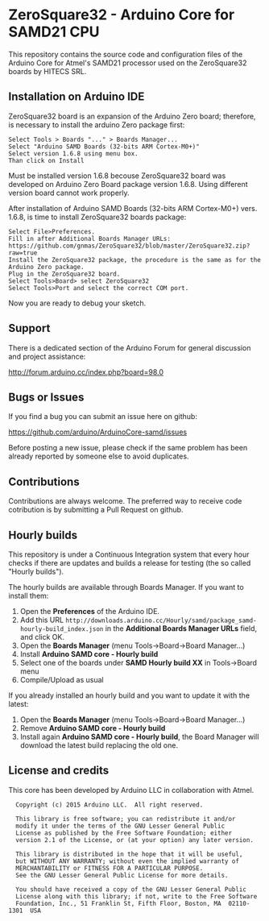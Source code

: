 # ZeroSquare32 - Arduino Core for SAMD21 CPU

This repository contains the source code and configuration files of the Arduino Core
for Atmel's SAMD21 processor used on the ZeroSquare32 boards by HITECS SRL.


## Installation on Arduino IDE

ZeroSquare32 board  is an expansion of the Arduino Zero board; therefore, is necessary to install the arduino Zero package first:

    Select Tools > Boards "..." > Boards Manager...
    Select "Arduino SAMD Boards (32-bits ARM Cortex-M0+)"
    Select version 1.6.8 using menu box.
    Than click on Install
    
    
Must be installed version 1.6.8 becouse ZeroSquare32 board was developed on Arduino Zero Board package version 1.6.8.
Using different version board cannot work properly.

After installation of Arduino SAMD Boards (32-bits ARM Cortex-M0+) vers. 1.6.8, is time to install ZeroSquare32 boards package:
 

    Select File­>Preferences.
    Fill in after Additional Boards Manager URLs: https://github.com/gnmas/ZeroSquare32/blob/master/ZeroSquare32.zip?raw=true
    Install the ZeroSquare32 package, the procedure is the same as for the Arduino Zero package.
    Plug in the ZeroSquare32 board.
    Select Tools­>Board­> select ZeroSquare32
    Select Tools­>Port and select the correct COM port.  

Now you are ready to debug your sketch.

 

## Support

There is a dedicated section of the Arduino Forum for general discussion and project assistance:

http://forum.arduino.cc/index.php?board=98.0

## Bugs or Issues

If you find a bug you can submit an issue here on github:

https://github.com/arduino/ArduinoCore-samd/issues

Before posting a new issue, please check if the same problem has been already reported by someone else
to avoid duplicates.

## Contributions

Contributions are always welcome. The preferred way to receive code cotribution is by submitting a 
Pull Request on github.

## Hourly builds

This repository is under a Continuous Integration system that every hour checks if there are updates and
builds a release for testing (the so called "Hourly builds").

The hourly builds are available through Boards Manager. If you want to install them:
  1. Open the **Preferences** of the Arduino IDE.
  2. Add this URL `http://downloads.arduino.cc/Hourly/samd/package_samd-hourly-build_index.json` in the **Additional Boards Manager URLs** field, and click OK.
  3. Open the **Boards Manager** (menu Tools->Board->Board Manager...)
  4. Install **Arduino SAMD core - Hourly build**
  5. Select one of the boards under **SAMD Hourly build XX** in Tools->Board menu
  6. Compile/Upload as usual

If you already installed an hourly build and you want to update it with the latest:
  1. Open the **Boards Manager** (menu Tools->Board->Board Manager...)
  2. Remove **Arduino SAMD core - Hourly build**
  3. Install again **Arduino SAMD core - Hourly build**, the Board Manager will download the latest build replacing the old one.

## License and credits

This core has been developed by Arduino LLC in collaboration with Atmel.

```
  Copyright (c) 2015 Arduino LLC.  All right reserved.

  This library is free software; you can redistribute it and/or
  modify it under the terms of the GNU Lesser General Public
  License as published by the Free Software Foundation; either
  version 2.1 of the License, or (at your option) any later version.

  This library is distributed in the hope that it will be useful,
  but WITHOUT ANY WARRANTY; without even the implied warranty of
  MERCHANTABILITY or FITNESS FOR A PARTICULAR PURPOSE.
  See the GNU Lesser General Public License for more details.

  You should have received a copy of the GNU Lesser General Public
  License along with this library; if not, write to the Free Software
  Foundation, Inc., 51 Franklin St, Fifth Floor, Boston, MA  02110-1301  USA
```
